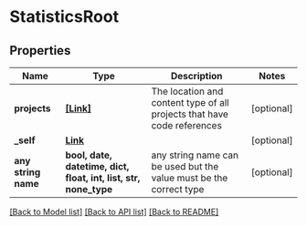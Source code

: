 # StatisticsRoot


## Properties
Name | Type | Description | Notes
------------ | ------------- | ------------- | -------------
**projects** | [**[Link]**](Link.md) | The location and content type of all projects that have code references | [optional] 
**_self** | [**Link**](Link.md) |  | [optional] 
**any string name** | **bool, date, datetime, dict, float, int, list, str, none_type** | any string name can be used but the value must be the correct type | [optional]

[[Back to Model list]](../README.md#documentation-for-models) [[Back to API list]](../README.md#documentation-for-api-endpoints) [[Back to README]](../README.md)


